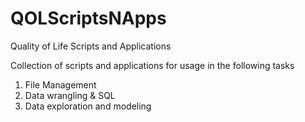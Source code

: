 # QOLScriptsNApps
Quality of Life Scripts and Applications

Collection of scripts and applications for usage in the following tasks
1) File Management
2) Data wrangling & SQL
3) Data exploration and modeling
